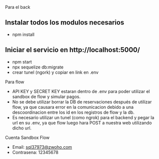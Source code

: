 Para el back
## Instalar todos los modulos necesarios
- npm install
## Iniciar el servicio en http://localhost:5000/
- npm start
- npx sequelize db:migrate
- crear tunel (ngork) y copiar en link en .env

Para flow
- API KEY y SECRET KEY estaran dentro de .env para poder utilizar el sandbox de flow y simular pagos.
- No se debe utilizar borrar la DB de reservaciones después de utilizar flow, ya que causara error en la comunicacion debido a una descoordinacion entre los id en los registros de flow y la db.
- Es necesario utilizar un tunel (como ngrok) para el backend y pegar la url en su .env, ya que flow luego hara POST a nuestra web utilizando dicho url.

Cuenta Sandbox Flow
- Email: sql37973@zwoho.com
- Contrasena: 12345678